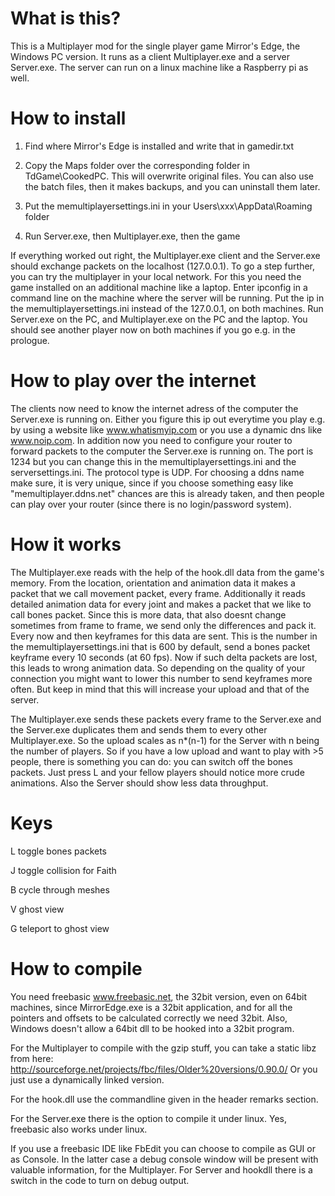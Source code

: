 # What is this?

This is a Multiplayer mod for the single player game Mirror's Edge, the Windows PC version. It runs as a client Multiplayer.exe and a server Server.exe. The server can run on a linux machine like a Raspberry pi as well.


# How to install

1. Find where Mirror's Edge is installed and write that in gamedir.txt

2. Copy the Maps folder over the corresponding folder in TdGame\CookedPC. This will overwrite original files. You can also use the batch files, then it makes backups, and you can uninstall them later.

3. Put the memultiplayersettings.ini in your Users\xxx\AppData\Roaming folder

4. Run Server.exe, then Multiplayer.exe, then the game

If everything worked out right, the Multiplayer.exe client and the Server.exe should exchange packets on the localhost (127.0.0.1).
To go a step further, you can try the multiplayer in your local network.
For this you need the game installed on an additional machine like a laptop.
Enter ipconfig in a command line on the machine where the server will be running.
Put the ip in the memultiplayersettings.ini instead of the 127.0.0.1, on both machines.
Run Server.exe on the PC, and Multiplayer.exe on the PC and the laptop.
You should see another player now on both machines if you go e.g. in the prologue.


# How to play over the internet

The clients now need to know the internet adress of the computer the Server.exe is running on.
Either you figure this ip out everytime you play e.g. by using a website like www.whatismyip.com or you use a dynamic dns like www.noip.com.
In addition now you need to configure your router to forward packets to the computer the Server.exe is running on. The port is 1234 but you can change this in the memultiplayersettings.ini and the serversettings.ini. The protocol type is UDP.
For choosing a ddns name make sure, it is very unique, since if you choose something easy like "memultiplayer.ddns.net" chances are this is already taken, and then people can play over your router (since there is no login/password system).


# How it works

The Multiplayer.exe reads with the help of the hook.dll data from the game's memory. From the location, orientation and animation data it makes a packet that we call movement packet, every frame. Additionally it reads detailed animation data for every joint and makes a packet that we like to call bones packet. Since this is more data, that also doesnt change sometimes from frame to frame, we send only the differences and pack it. Every now and then keyframes for this data are sent. This is the number in the memultiplayersettings.ini that is 600 by default, send a bones packet keyframe every 10 seconds (at 60 fps). Now if such delta packets are lost, this leads to wrong animation data. So depending on the quality of your connection you might want to lower this number to send keyframes more often. But keep in mind that this will increase your upload and that of the server.

The Multiplayer.exe sends these packets every frame to the Server.exe and the Server.exe duplicates them and sends them to every other Multiplayer.exe. So the upload scales as n*(n-1) for the Server with n being the number of players. So if you have a low upload and want to play with >5 people, there is something you can do: you can switch off the bones packets. Just press L and your fellow players should notice more crude animations. Also the Server should show less data throughput.


# Keys

L toggle bones packets

J toggle collision for Faith

B cycle through meshes

V ghost view

G teleport to ghost view


# How to compile

You need freebasic www.freebasic.net, the 32bit version, even on 64bit machines, since MirrorEdge.exe is a 32bit application, and for all the pointers and offsets to be calculated correctly we need 32bit. Also, Windows doesn't allow a 64bit dll to be hooked into a 32bit program.

For the Multiplayer to compile with the gzip stuff, you can take a static libz from here:
http://sourceforge.net/projects/fbc/files/Older%20versions/0.90.0/
Or you just use a dynamically linked version.

For the hook.dll use the commandline given in the header remarks section.

For the Server.exe there is the option to compile it under linux. Yes, freebasic also works under linux.

If you use a freebasic IDE like FbEdit you can choose to compile as GUI or as Console. In the latter case a debug console window will be present with valuable information, for the Multiplayer. For Server and hookdll there is a switch in the code to turn on debug output.








